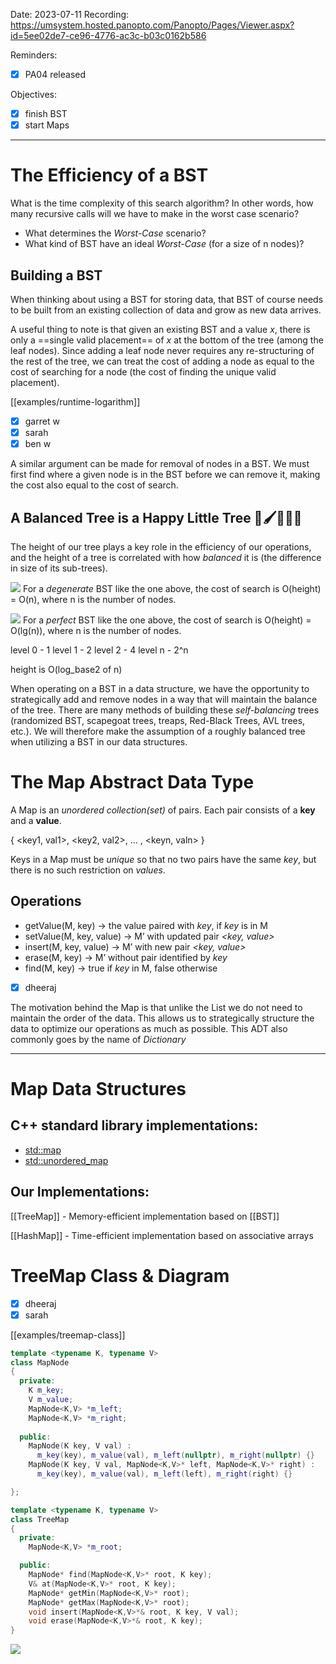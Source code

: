 

Date: 2023-07-11
Recording: https://umsystem.hosted.panopto.com/Panopto/Pages/Viewer.aspx?id=5ee02de7-ce96-4776-ac3c-b03c0162b586

Reminders:
* [x] PA04 released

Objectives:
* [x] finish BST
* [x] start Maps

---


# The Efficiency of a BST

What is the time complexity of this search algorithm? In other words, how many recursive calls will we have to make in the worst case scenario?

* What determines the _Worst-Case_ scenario?
* What kind of BST have an ideal _Worst-Case_ (for a size of n nodes)?

## Building a BST

When thinking about using a BST for storing data, that BST of course needs to be built from an existing collection of data and grow as new data arrives. 

A useful thing to note is that given an existing BST and a value _x_, there is only a ==single valid placement== of _x_ at the bottom of the tree (among the leaf nodes). Since adding a leaf node never requires any re-structuring of the rest of the tree, we can treat the cost of adding a node as equal to the cost of searching for a node (the cost of finding the unique valid placement).

[[examples/runtime-logarithm]]

* [x] garret w
* [x] sarah
* [x] ben w

A similar argument can be made for removal of nodes in a BST. We must first find where a given node is in the BST before we can remove it, making the cost also equal to the cost of search.

## A Balanced Tree is a Happy Little Tree 🌲🖌️🧑🏻‍🎨

The height of our tree plays a key role in the efficiency of our operations, and the height of a tree is correlated with how _balanced_ it is (the difference in size of its sub-trees).

![](img%2Fdegen-tree.png)
For a _degenerate_ BST like the one above, the cost of search is O(height) = O(n), where n is the number of nodes.

![](img%2Fbalanced-tree.png)
For a _perfect_ BST like the one above, the cost of search is
O(height) = O(lg(n)), where n is the number of nodes.

level 0 - 1
level 1 - 2
level 2 - 4
level n - 2^n

height is O(log_base2 of n)

When operating on a BST in a data structure, we have the opportunity to strategically add and remove nodes in a way that will maintain the balance of the tree. There are many methods of building these _self-balancing_ trees (randomized BST, scapegoat trees, treaps, Red-Black Trees, AVL trees, etc.). We will therefore make the assumption of a roughly balanced tree when utilizing a BST in our data structures.

# The Map Abstract Data Type

A Map is an _unordered collection(set)_ of pairs. Each pair consists of a **key** and a **value**. 

{ <key1, val1>, <key2, val2>, ... , <keyn, valn> }

Keys in a Map must be _unique_ so that no two pairs have the same _key_, but there is no such restriction on _values_.

## Operations

- getValue(M, key) -> the value paired with _key_, if _key_ is in M
- setValue(M, key, value) -> M’ with updated pair _<key, value>_
- insert(M, key, value) ->  M’ with new pair _<key, value>_
- erase(M, key) -> M’ without pair identified by _key_
- find(M, key) -> true if _key_ in M, false otherwise

* [x] dheeraj

The motivation behind the Map is that unlike the List we do not need to maintain the order of the data. This allows us to strategically structure the data to optimize our operations as much as possible. This ADT also commonly goes by the name of _Dictionary_

---


# Map Data Structures

## C++ standard library implementations:
* [std::map](https://en.cppreference.com/w/cpp/container/map)
* [std::unordered_map](https://en.cppreference.com/w/cpp/container/unordered_map)

## Our Implementations:

[[TreeMap]] - Memory-efficient implementation based on [[BST]]

[[HashMap]] - Time-efficient implementation based on associative arrays

# TreeMap Class & Diagram

* [x] dheeraj
* [x] sarah

[[examples/treemap-class]]
<!-- #include [[examples/treemap-class]] -->
```c++
template <typename K, typename V>
class MapNode
{
  private:
    K m_key;
    V m_value;
    MapNode<K,V> *m_left;
    MapNode<K,V> *m_right;
  
  public:
    MapNode(K key, V val) : 
      m_key(key), m_value(val), m_left(nullptr), m_right(nullptr) {}
    MapNode(K key, V val, MapNode<K,V>* left, MapNode<K,V>* right) :
      m_key(key), m_value(val), m_left(left), m_right(right) {}

};
```

```c++
template <typename K, typename V>
class TreeMap
{
  private:
    MapNode<K,V> *m_root;

  public:
    MapNode* find(MapNode<K,V>* root, K key);
    V& at(MapNode<K,V>* root, K key);
    MapNode* getMin(MapNode<K,V>* root);
    MapNode* getMax(MapNode<K,V>* root);
    void insert(MapNode<K,V>*& root, K key, V val);
    void erase(MapNode<K,V>*& root, K key);
}
```
<!-- /include -->

![](img%2Ftreemap-diagram.png)


